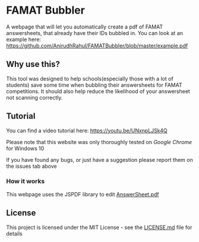 # FAMAT Bubbler
A webpage that will let you automatically create a pdf of FAMAT answersheets, that already have their IDs bubbled in.
You can look at an example here: https://github.com/AnirudhRahul/FAMATBubbler/blob/master/example.pdf
## Why use this?
This tool was designed to help schools(especially those with a lot of students) save some time when bubbling their answersheets for FAMAT competitions. It should also help reduce the likelihood of your answersheet not scanning correctly.
## Tutorial
You can find a video tutorial here: https://youtu.be/UNxnpLJSk4Q

Please note that this website was only thoroughly tested on _Google Chrome_ for Windows 10

If you have found any bugs, or just have a suggestion please report them on the issues tab above

### How it works 
This webpage uses the JSPDF library to edit [AnswerSheet.pdf](http://famat.org/Downloadable/AnswerSheet.pdf)


## License
This project is licensed under the MIT License - see the [LICENSE.md](LICENSE.md) file for details
